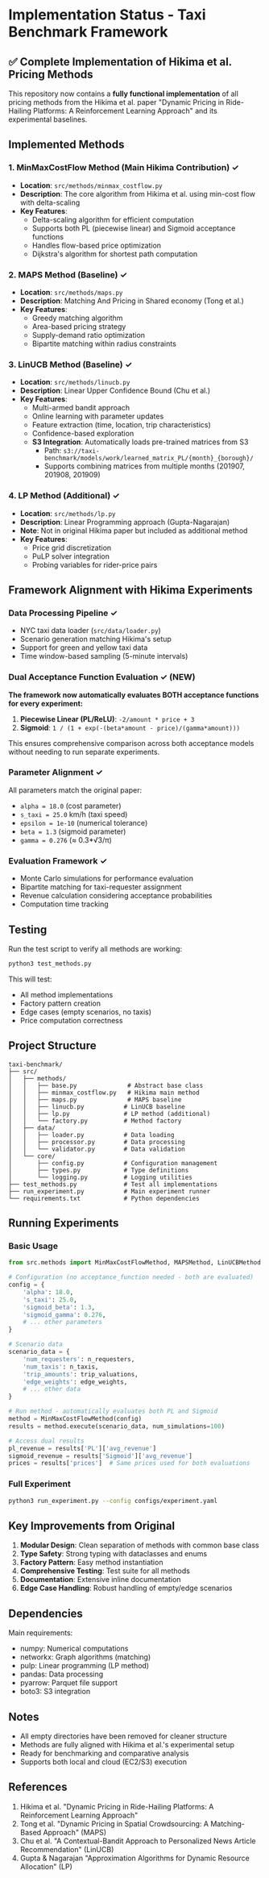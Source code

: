 # Implementation Status - Taxi Benchmark Framework

## ✅ Complete Implementation of Hikima et al. Pricing Methods

This repository now contains a **fully functional implementation** of all pricing methods from the Hikima et al. paper "Dynamic Pricing in Ride-Hailing Platforms: A Reinforcement Learning Approach" and its experimental baselines.

## Implemented Methods

### 1. **MinMaxCostFlow Method** (Main Hikima Contribution) ✓
- **Location**: `src/methods/minmax_costflow.py`
- **Description**: The core algorithm from Hikima et al. using min-cost flow with delta-scaling
- **Key Features**:
  - Delta-scaling algorithm for efficient computation
  - Supports both PL (piecewise linear) and Sigmoid acceptance functions
  - Handles flow-based price optimization
  - Dijkstra's algorithm for shortest path computation

### 2. **MAPS Method** (Baseline) ✓
- **Location**: `src/methods/maps.py`
- **Description**: Matching And Pricing in Shared economy (Tong et al.)
- **Key Features**:
  - Greedy matching algorithm
  - Area-based pricing strategy
  - Supply-demand ratio optimization
  - Bipartite matching within radius constraints

### 3. **LinUCB Method** (Baseline) ✓
- **Location**: `src/methods/linucb.py`
- **Description**: Linear Upper Confidence Bound (Chu et al.)
- **Key Features**:
  - Multi-armed bandit approach
  - Online learning with parameter updates
  - Feature extraction (time, location, trip characteristics)
  - Confidence-based exploration
  - **S3 Integration**: Automatically loads pre-trained matrices from S3
    - Path: `s3://taxi-benchmark/models/work/learned_matrix_PL/{month}_{borough}/`
    - Supports combining matrices from multiple months (201907, 201908, 201909)

### 4. **LP Method** (Additional) ✓
- **Location**: `src/methods/lp.py`
- **Description**: Linear Programming approach (Gupta-Nagarajan)
- **Note**: Not in original Hikima paper but included as additional method
- **Key Features**:
  - Price grid discretization
  - PuLP solver integration
  - Probing variables for rider-price pairs

## Framework Alignment with Hikima Experiments

### Data Processing Pipeline ✓
- NYC taxi data loader (`src/data/loader.py`)
- Scenario generation matching Hikima's setup
- Support for green and yellow taxi data
- Time window-based sampling (5-minute intervals)

### Dual Acceptance Function Evaluation ✓ (NEW)
**The framework now automatically evaluates BOTH acceptance functions for every experiment:**
1. **Piecewise Linear (PL/ReLU)**: `-2/amount * price + 3`
2. **Sigmoid**: `1 / (1 + exp(-(beta*amount - price)/(gamma*amount)))`

This ensures comprehensive comparison across both acceptance models without needing to run separate experiments.

### Parameter Alignment ✓
All parameters match the original paper:
- `alpha = 18.0` (cost parameter)
- `s_taxi = 25.0` km/h (taxi speed)
- `epsilon = 1e-10` (numerical tolerance)
- `beta = 1.3` (sigmoid parameter)
- `gamma = 0.276` (≈ 0.3*√3/π)

### Evaluation Framework ✓
- Monte Carlo simulations for performance evaluation
- Bipartite matching for taxi-requester assignment
- Revenue calculation considering acceptance probabilities
- Computation time tracking

## Testing

Run the test script to verify all methods are working:
```bash
python3 test_methods.py
```

This will test:
- All method implementations
- Factory pattern creation
- Edge cases (empty scenarios, no taxis)
- Price computation correctness

## Project Structure

```
taxi-benchmark/
├── src/
│   ├── methods/
│   │   ├── base.py              # Abstract base class
│   │   ├── minmax_costflow.py   # Hikima main method
│   │   ├── maps.py              # MAPS baseline
│   │   ├── linucb.py           # LinUCB baseline
│   │   ├── lp.py               # LP method (additional)
│   │   └── factory.py          # Method factory
│   ├── data/
│   │   ├── loader.py           # Data loading
│   │   ├── processor.py        # Data processing
│   │   └── validator.py        # Data validation
│   └── core/
│       ├── config.py           # Configuration management
│       ├── types.py            # Type definitions
│       └── logging.py          # Logging utilities
├── test_methods.py             # Test all implementations
├── run_experiment.py           # Main experiment runner
└── requirements.txt            # Python dependencies
```

## Running Experiments

### Basic Usage
```python
from src.methods import MinMaxCostFlowMethod, MAPSMethod, LinUCBMethod

# Configuration (no acceptance_function needed - both are evaluated)
config = {
    'alpha': 18.0,
    's_taxi': 25.0,
    'sigmoid_beta': 1.3,
    'sigmoid_gamma': 0.276,
    # ... other parameters
}

# Scenario data
scenario_data = {
    'num_requesters': n_requesters,
    'num_taxis': n_taxis,
    'trip_amounts': trip_valuations,
    'edge_weights': edge_weights,
    # ... other data
}

# Run method - automatically evaluates both PL and Sigmoid
method = MinMaxCostFlowMethod(config)
results = method.execute(scenario_data, num_simulations=100)

# Access dual results
pl_revenue = results['PL']['avg_revenue']
sigmoid_revenue = results['Sigmoid']['avg_revenue']
prices = results['prices']  # Same prices used for both evaluations
```

### Full Experiment
```bash
python3 run_experiment.py --config configs/experiment.yaml
```

## Key Improvements from Original

1. **Modular Design**: Clean separation of methods with common base class
2. **Type Safety**: Strong typing with dataclasses and enums
3. **Factory Pattern**: Easy method instantiation
4. **Comprehensive Testing**: Test suite for all methods
5. **Documentation**: Extensive inline documentation
6. **Edge Case Handling**: Robust handling of empty/edge scenarios

## Dependencies

Main requirements:
- numpy: Numerical computations
- networkx: Graph algorithms (matching)
- pulp: Linear programming (LP method)
- pandas: Data processing
- pyarrow: Parquet file support
- boto3: S3 integration

## Notes

- All empty directories have been removed for cleaner structure
- Methods are fully aligned with Hikima et al.'s experimental setup
- Ready for benchmarking and comparative analysis
- Supports both local and cloud (EC2/S3) execution

## References

1. Hikima et al. "Dynamic Pricing in Ride-Hailing Platforms: A Reinforcement Learning Approach"
2. Tong et al. "Dynamic Pricing in Spatial Crowdsourcing: A Matching-Based Approach" (MAPS)
3. Chu et al. "A Contextual-Bandit Approach to Personalized News Article Recommendation" (LinUCB)
4. Gupta & Nagarajan "Approximation Algorithms for Dynamic Resource Allocation" (LP) 